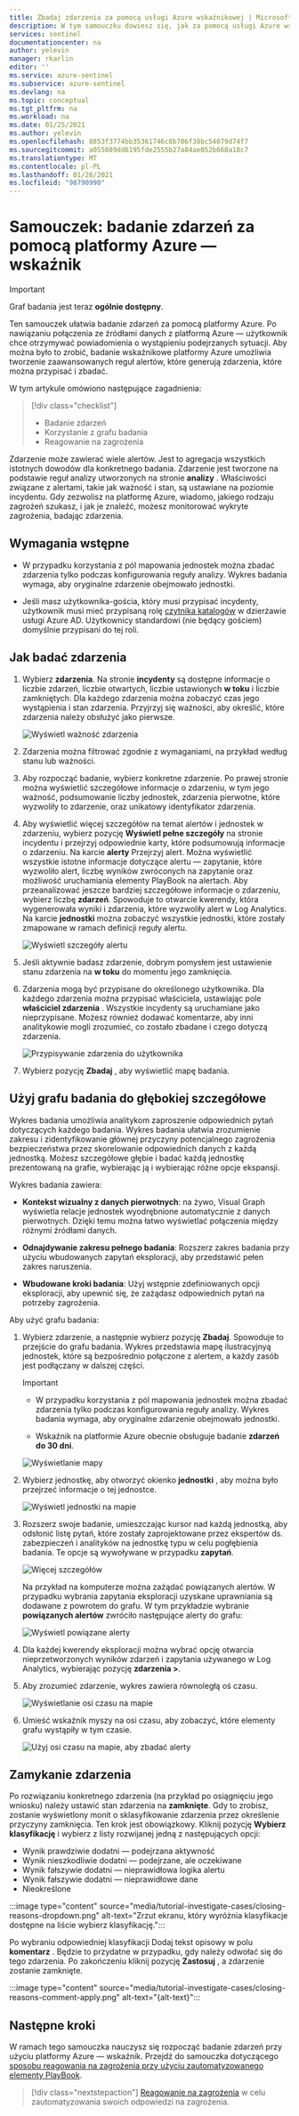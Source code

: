 ```yaml
---
title: Zbadaj zdarzenia za pomocą usługi Azure wskaźnikowej | Microsoft Docs
description: W tym samouczku dowiesz się, jak za pomocą usługi Azure wskaźnikowej utworzyć zaawansowane reguły alertów, które generują zdarzenia, które można przypisać i zbadać.
services: sentinel
documentationcenter: na
author: yelevin
manager: rkarlin
editor: ''
ms.service: azure-sentinel
ms.subservice: azure-sentinel
ms.devlang: na
ms.topic: conceptual
ms.tgt_pltfrm: na
ms.workload: na
ms.date: 01/25/2021
ms.author: yelevin
ms.openlocfilehash: 8853f3774bb35361746c8b706f38bc54079d74f7
ms.sourcegitcommit: a055089dd6195fde2555b27a84ae052b668a18c7
ms.translationtype: MT
ms.contentlocale: pl-PL
ms.lasthandoff: 01/26/2021
ms.locfileid: "98790990"
---
```

# <a name="tutorial-investigate-incidents-with-azure-sentinel"></a>Samouczek: badanie zdarzeń za pomocą platformy Azure — wskaźnik

> [!IMPORTANT]
> Graf badania jest teraz **ogólnie dostępny**. 

Ten samouczek ułatwia badanie zdarzeń za pomocą platformy Azure. Po nawiązaniu połączenia ze źródłami danych z platformą Azure — użytkownik chce otrzymywać powiadomienia o wystąpieniu podejrzanych sytuacji. Aby można było to zrobić, badanie wskaźnikowe platformy Azure umożliwia tworzenie zaawansowanych reguł alertów, które generują zdarzenia, które można przypisać i zbadać.

W tym artykule omówiono następujące zagadnienia:
> [!div class="checklist"]
> * Badanie zdarzeń
> * Korzystanie z grafu badania
> * Reagowanie na zagrożenia

Zdarzenie może zawierać wiele alertów. Jest to agregacja wszystkich istotnych dowodów dla konkretnego badania. Zdarzenie jest tworzone na podstawie reguł analizy utworzonych na stronie **analizy** . Właściwości związane z alertami, takie jak ważność i stan, są ustawiane na poziomie incydentu. Gdy zezwolisz na platformę Azure, wiadomo, jakiego rodzaju zagrożeń szukasz, i jak je znaleźć, możesz monitorować wykryte zagrożenia, badając zdarzenia.

## <a name="prerequisites"></a>Wymagania wstępne
- W przypadku korzystania z pól mapowania jednostek można zbadać zdarzenia tylko podczas konfigurowania reguły analizy. Wykres badania wymaga, aby oryginalne zdarzenie obejmowało jednostki.

- Jeśli masz użytkownika-gościa, który musi przypisać incydenty, użytkownik musi mieć przypisaną rolę [czytnika katalogów](../active-directory/roles/permissions-reference.md#directory-readers) w dzierżawie usługi Azure AD. Użytkownicy standardowi (nie będący gościem) domyślnie przypisani do tej roli.

## <a name="how-to-investigate-incidents"></a>Jak badać zdarzenia

1. Wybierz **zdarzenia**. Na stronie **incydenty** są dostępne informacje o liczbie zdarzeń, liczbie otwartych, liczbie ustawionych **w toku** i liczbie zamkniętych. Dla każdego zdarzenia można zobaczyć czas jego wystąpienia i stan zdarzenia. Przyjrzyj się ważności, aby określić, które zdarzenia należy obsłużyć jako pierwsze.

    ![Wyświetl ważność zdarzenia](media/tutorial-investigate-cases/incident-severity.png)

1. Zdarzenia można filtrować zgodnie z wymaganiami, na przykład według stanu lub ważności.

1. Aby rozpocząć badanie, wybierz konkretne zdarzenie. Po prawej stronie można wyświetlić szczegółowe informacje o zdarzeniu, w tym jego ważność, podsumowanie liczby jednostek, zdarzenia pierwotne, które wyzwoliły to zdarzenie, oraz unikatowy identyfikator zdarzenia.

1. Aby wyświetlić więcej szczegółów na temat alertów i jednostek w zdarzeniu, wybierz pozycję **Wyświetl pełne szczegóły** na stronie incydentu i przejrzyj odpowiednie karty, które podsumowują informacje o zdarzeniu. Na karcie **alerty** Przejrzyj alert. Można wyświetlić wszystkie istotne informacje dotyczące alertu — zapytanie, które wyzwoliło alert, liczbę wyników zwróconych na zapytanie oraz możliwość uruchamiania elementy PlayBook na alertach. Aby przeanalizować jeszcze bardziej szczegółowe informacje o zdarzeniu, wybierz liczbę **zdarzeń**. Spowoduje to otwarcie kwerendy, która wygenerowała wyniki i zdarzenia, które wyzwoliły alert w Log Analytics. Na karcie **jednostki** można zobaczyć wszystkie jednostki, które zostały zmapowane w ramach definicji reguły alertu.

    ![Wyświetl szczegóły alertu](media/tutorial-investigate-cases/alert-details.png)

1. Jeśli aktywnie badasz zdarzenie, dobrym pomysłem jest ustawienie stanu zdarzenia na **w toku** do momentu jego zamknięcia.

1. Zdarzenia mogą być przypisane do określonego użytkownika. Dla każdego zdarzenia można przypisać właściciela, ustawiając pole **właściciel zdarzenia** . Wszystkie incydenty są uruchamiane jako nieprzypisane. Możesz również dodawać komentarze, aby inni analitykowie mogli zrozumieć, co zostało zbadane i czego dotyczą zdarzenia.

    ![Przypisywanie zdarzenia do użytkownika](media/tutorial-investigate-cases/assign-incident-to-user.png)

1. Wybierz pozycję **Zbadaj** , aby wyświetlić mapę badania.

## <a name="use-the-investigation-graph-to-deep-dive"></a>Użyj grafu badania do głębokiej szczegółowe

Wykres badania umożliwia analitykom zaproszenie odpowiednich pytań dotyczących każdego badania. Wykres badania ułatwia zrozumienie zakresu i zidentyfikowanie głównej przyczyny potencjalnego zagrożenia bezpieczeństwa przez skorelowanie odpowiednich danych z każdą jednostką. Możesz szczegółowe głębie i badać każdą jednostkę prezentowaną na grafie, wybierając ją i wybierając różne opcje ekspansji.  
  
Wykres badania zawiera:

- **Kontekst wizualny z danych pierwotnych**: na żywo, Visual Graph wyświetla relacje jednostek wyodrębnione automatycznie z danych pierwotnych. Dzięki temu można łatwo wyświetlać połączenia między różnymi źródłami danych.

- **Odnajdywanie zakresu pełnego badania**: Rozszerz zakres badania przy użyciu wbudowanych zapytań eksploracji, aby przedstawić pełen zakres naruszenia.

- **Wbudowane kroki badania**: Użyj wstępnie zdefiniowanych opcji eksploracji, aby upewnić się, że zażądasz odpowiednich pytań na potrzeby zagrożenia.

Aby użyć grafu badania:

1. Wybierz zdarzenie, a następnie wybierz pozycję **Zbadaj**. Spowoduje to przejście do grafu badania. Wykres przedstawia mapę ilustracyjnyą jednostek, które są bezpośrednio połączone z alertem, a każdy zasób jest podłączany w dalszej części.

   > [!IMPORTANT] 
   > - W przypadku korzystania z pól mapowania jednostek można zbadać zdarzenia tylko podczas konfigurowania reguły analizy. Wykres badania wymaga, aby oryginalne zdarzenie obejmowało jednostki.
   >
   > - Wskaźnik na platformie Azure obecnie obsługuje badanie **zdarzeń do 30 dni**.

   ![Wyświetlanie mapy](media/tutorial-investigate-cases/map1.png)

1. Wybierz jednostkę, aby otworzyć okienko **jednostki** , aby można było przejrzeć informacje o tej jednostce.

    ![Wyświetl jednostki na mapie](media/tutorial-investigate-cases/map-entities.png)
  
1. Rozszerz swoje badanie, umieszczając kursor nad każdą jednostką, aby odsłonić listę pytań, które zostały zaprojektowane przez ekspertów ds. zabezpieczeń i analityków na jednostkę typu w celu pogłębienia badania. Te opcje są wywoływane w przypadku **zapytań**.

    ![Więcej szczegółów](media/tutorial-investigate-cases/exploration-cases.png)

   Na przykład na komputerze można zażądać powiązanych alertów. W przypadku wybrania zapytania eksploracji uzyskane uprawniania są dodawane z powrotem do grafu. W tym przykładzie wybranie **powiązanych alertów** zwróciło następujące alerty do grafu:

    ![Wyświetl powiązane alerty](media/tutorial-investigate-cases/related-alerts.png)

1. Dla każdej kwerendy eksploracji można wybrać opcję otwarcia nieprzetworzonych wyników zdarzeń i zapytania używanego w Log Analytics, wybierając pozycję **zdarzenia \>**.

1. Aby zrozumieć zdarzenie, wykres zawiera równoległą oś czasu.

    ![Wyświetlanie osi czasu na mapie](media/tutorial-investigate-cases/map-timeline.png)

1. Umieść wskaźnik myszy na osi czasu, aby zobaczyć, które elementy grafu wystąpiły w tym czasie.

    ![Użyj osi czasu na mapie, aby zbadać alerty](media/tutorial-investigate-cases/use-timeline.png)

## <a name="closing-an-incident"></a>Zamykanie zdarzenia

Po rozwiązaniu konkretnego zdarzenia (na przykład po osiągnięciu jego wniosku) należy ustawić stan zdarzenia na **zamknięte**. Gdy to zrobisz, zostanie wyświetlony monit o sklasyfikowanie zdarzenia przez określenie przyczyny zamknięcia. Ten krok jest obowiązkowy. Kliknij pozycję **Wybierz klasyfikację** i wybierz z listy rozwijanej jedną z następujących opcji:

- Wynik prawdziwie dodatni — podejrzana aktywność
- Wynik nieszkodliwie dodatni — podejrzane, ale oczekiwane
- Wynik fałszywie dodatni — nieprawidłowa logika alertu
- Wynik fałszywie dodatni — nieprawidłowe dane
- Nieokreślone

:::image type="content" source="media/tutorial-investigate-cases/closing-reasons-dropdown.png" alt-text="Zrzut ekranu, który wyróżnia klasyfikacje dostępne na liście wybierz klasyfikację.":::

Po wybraniu odpowiedniej klasyfikacji Dodaj tekst opisowy w polu **komentarz** . Będzie to przydatne w przypadku, gdy należy odwołać się do tego zdarzenia. Po zakończeniu kliknij pozycję **Zastosuj** , a zdarzenie zostanie zamknięte.

:::image type="content" source="media/tutorial-investigate-cases/closing-reasons-comment-apply.png" alt-text="{alt-text}":::

## <a name="next-steps"></a>Następne kroki
W ramach tego samouczka nauczysz się rozpocząć badanie zdarzeń przy użyciu platformy Azure — wskaźnik. Przejdź do samouczka dotyczącego [sposobu reagowania na zagrożenia przy użyciu zautomatyzowanego elementy PlayBook](tutorial-respond-threats-playbook.md).
> [!div class="nextstepaction"]
> [Reagowanie na zagrożenia](tutorial-respond-threats-playbook.md) w celu zautomatyzowania swoich odpowiedzi na zagrożenia.

